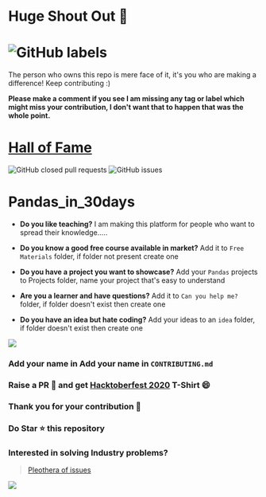 # Huge Shout Out :clap:
# ![GitHub labels](https://img.shields.io/github/labels/achoudh5/Manipulating_Excel_Sheet/Hacktoberfest?style=for-the-badge)  
  The person who owns this repo is mere face of it, it's you who are making a difference! Keep contributing :)
  
  **Please make a comment if you see I am missing any tag or label which might miss your contribution, I don't want that to happen that was the whole point.**
# [Hall of Fame](https://github.com/achoudh5/Pandas_in_30days/blob/main/CONTRIBUTING.md)

![GitHub closed pull requests](https://img.shields.io/github/issues-pr-closed/achoudh5/Pandas_in_30days?color=florescent%20green) ![GitHub issues](https://img.shields.io/github/issues/achoudh5/Pandas_in_30days?color=red)
# Pandas_in_30days

- **Do you like teaching?** I am making this platform for people who want to spread their knowledge.....

- **Do you know a good free course available in market?** Add it to `Free Materials` folder, if folder not present create one

- **Do you have a project you want to showcase?** Add your `Pandas` projects to Projects folder, name your project that's easy to understand

- **Are you a learner and have questions?** Add it to `Can you help me?` folder, if folder doesn't exist then create one

- **Do you have an idea but hate coding?** Add your ideas to an `idea` folder, if folder doesn't exist then create one

![](https://media.giphy.com/media/qSxNuLJsb5NPq/giphy.gif)


### Add your name in Add your name in `CONTRIBUTING.md`
### Raise a PR :rocket: and get [Hacktoberfest 2020](https://hacktoberfest.digitalocean.com/) T-Shirt :smile: 
### Thank you for your contribution :clap:
### Do Star :star: this repository
### Interested in solving Industry problems?
  > [Pleothera of issues](https://github.com/achoudh5/Manipulating_Excel_Sheet)

![](https://media.giphy.com/media/USV0ym3bVWQJJmNu3N/giphy.gif)

